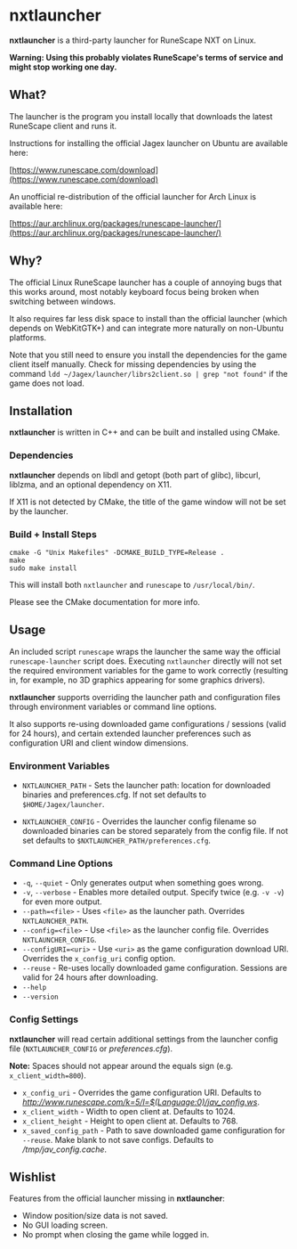 # nxtlauncher

**nxtlauncher** is a third-party launcher for RuneScape NXT on Linux.

**Warning: Using this probably violates RuneScape's terms of service and might stop working one day.**

## What?

The launcher is the program you install locally that downloads the latest RuneScape client and runs it.

Instructions for installing the official Jagex launcher on Ubuntu are available here:

[https://www.runescape.com/download](https://www.runescape.com/download)

An unofficial re-distribution of the official launcher for Arch Linux is available here:

[https://aur.archlinux.org/packages/runescape-launcher/](https://aur.archlinux.org/packages/runescape-launcher/)

## Why?

The official Linux RuneScape launcher has a couple of annoying bugs that this works around, most notably keyboard focus being broken when switching between windows.

It also requires far less disk space to install than the official launcher (which depends on WebKitGTK+) and can integrate more naturally on non-Ubuntu platforms.

Note that you still need to ensure you install the dependencies for the game client itself manually. Check for missing dependencies by using the command `ldd ~/Jagex/launcher/librs2client.so | grep "not found"` if the game does not load.

## Installation

**nxtlauncher** is written in C++ and can be built and installed using CMake.

### Dependencies

**nxtlauncher** depends on libdl and getopt (both part of glibc), libcurl, liblzma, and an optional dependency on X11.

If X11 is not detected by CMake, the title of the game window will not be set by the launcher.

### Build + Install Steps

```
cmake -G "Unix Makefiles" -DCMAKE_BUILD_TYPE=Release .
make
sudo make install
```

This will install both `nxtlauncher` and `runescape` to `/usr/local/bin/`.

Please see the CMake documentation for more info.

## Usage

An included script `runescape` wraps the launcher the same way the official `runescape-launcher` script does. Executing `nxtlauncher` directly will not set the required environment variables for the game to work correctly (resulting in, for example, no 3D graphics appearing for some graphics drivers).

**nxtlauncher** supports overriding the launcher path and configuration files through environment variables or command line options.

It also supports re-using downloaded game configurations / sessions (valid for 24 hours), and certain extended launcher preferences such as configuration URI and client window dimensions.

### Environment Variables

* `NXTLAUNCHER_PATH` - Sets the launcher path: location for downloaded binaries and preferences.cfg. If not set defaults to `$HOME/Jagex/launcher`.

* `NXTLAUNCHER_CONFIG` - Overrides the launcher config filename so downloaded binaries can be stored separately from the config file. If not set defaults to `$NXTLAUNCHER_PATH/preferences.cfg`.

### Command Line Options

* `-q`, `--quiet` - Only generates output when something goes wrong.
* `-v`, `--verbose` - Enables more detailed output. Specify twice (e.g. `-v -v`) for even more output.
* `--path=<file>` - Uses `<file>` as the launcher path. Overrides `NXTLAUNCHER_PATH`.
* `--config=<file>` - Use `<file>` as the launcher config file. Overrides `NXTLAUNCHER_CONFIG`.
* `--configURI=<uri>` - Use `<uri>` as the game configuration download URI. Overrides the `x_config_uri` config option.
* `--reuse` - Re-uses locally downloaded game configuration. Sessions are valid for 24 hours after downloading.
* `--help`
* `--version`

### Config Settings

**nxtlauncher** will read certain additional settings from the launcher config file (`NXTLAUNCHER_CONFIG` or *preferences.cfg*).

**Note:** Spaces should not appear around the equals sign (e.g. `x_client_width=800`).

* `x_config_uri` - Overrides the game configuration URI. Defaults to *http://www.runescape.com/k=5/l=$(Language:0)/jav_config.ws*.
* `x_client_width` - Width to open client at. Defaults to 1024.
* `x_client_height` - Height to open client at. Defaults to 768.
* `x_saved_config_path` - Path to save downloaded game configuration for `--reuse`. Make blank to not save configs. Defaults to */tmp/jav_config.cache*.

## Wishlist

Features from the official launcher missing in **nxtlauncher**:

* Window position/size data is not saved.
* No GUI loading screen.
* No prompt when closing the game while logged in.


